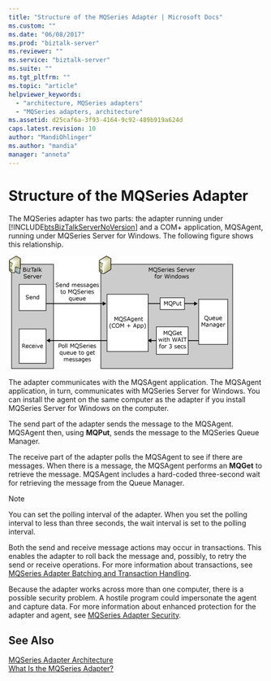 ```yaml
---
title: "Structure of the MQSeries Adapter | Microsoft Docs"
ms.custom: ""
ms.date: "06/08/2017"
ms.prod: "biztalk-server"
ms.reviewer: ""
ms.service: "biztalk-server"
ms.suite: ""
ms.tgt_pltfrm: ""
ms.topic: "article"
helpviewer_keywords: 
  - "architecture, MQSeries adapters"
  - "MQSeries adapters, architecture"
ms.assetid: d25caf6a-3f93-4164-9c92-489b919a624d
caps.latest.revision: 10
author: "MandiOhlinger"
ms.author: "mandia"
manager: "anneta"
---
```

# Structure of the MQSeries Adapter
The MQSeries adapter has two parts: the adapter running under [!INCLUDE[btsBizTalkServerNoVersion](../includes/btsbiztalkservernoversion-md.md)] and a COM+ application, MQSAgent, running under MQSeries Server for Windows. The following figure shows this relationship.  
  
 ![MQSeries Adapter components](../core/media/bts-dev-mqoverallstructure.gif "BTS_Dev_MQOverallStructure")  
  
 The adapter communicates with the MQSAgent application. The MQSAgent application, in turn, communicates with MQSeries Server for Windows. You can install the agent on the same computer as the adapter if you install MQSeries Server for Windows on the computer.  
  
 The send part of the adapter sends the message to the MQSAgent. MQSAgent then, using **MQPut**, sends the message to the MQSeries Queue Manager.  
  
 The receive part of the adapter polls the MQSAgent to see if there are messages. When there is a message, the MQSAgent performs an **MQGet** to retrieve the message. MQSAgent includes a hard-coded three-second wait for retrieving the message from the Queue Manager.  
  
> [!NOTE]
>  You can set the polling interval of the adapter. When you set the polling interval to less than three seconds, the wait interval is set to the polling interval.  
  
 Both the send and receive message actions may occur in transactions. This enables the adapter to roll back the message and, possibly, to retry the send or receive operations. For more information about transactions, see [MQSeries Adapter Batching and Transaction Handling](../core/mqseries-adapter-batching-and-transaction-handling.md).  
  
 Because the adapter works across more than one computer, there is a possible security problem. A hostile program could impersonate the agent and capture data. For more information about enhanced protection for the adapter and agent, see [MQSeries Adapter Security](../core/mqseries-adapter-security.md).  
  
## See Also  
 [MQSeries Adapter Architecture](../core/mqseries-adapter-architecture.md)   
 [What Is the MQSeries Adapter?](../core/what-is-the-mqseries-adapter.md)